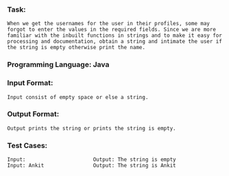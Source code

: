 ### Task:
    When we get the usernames for the user in their profiles, some may forgot to enter the values in the required fields. Since we are more familiar with the inbuilt functions in strings and to make it easy for processing and documentation, obtain a string and intimate the user if the string is empty otherwise print the name.

### Programming Language: Java

### Input Format:
    Input consist of empty space or else a string.

### Output Format: 
    Output prints the string or prints the string is empty.

### Test Cases:
    Input:                      Output: The string is empty
    Input: Ankit                Output: The string is Ankit
